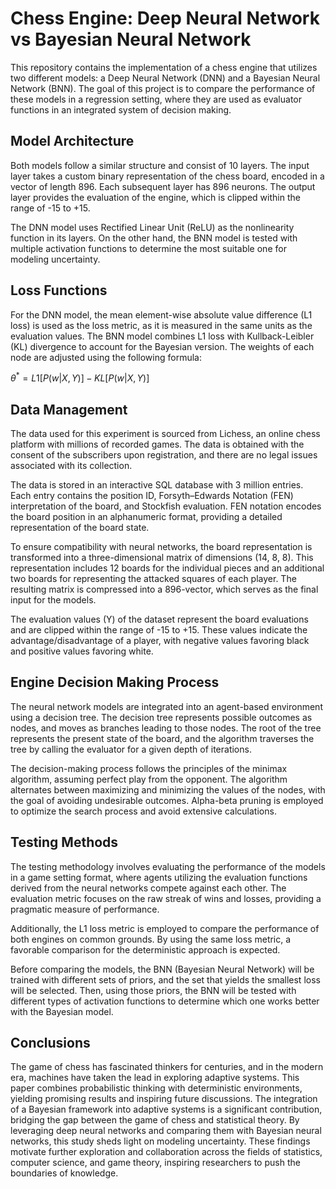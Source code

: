 # Chess Engine: Deep Neural Network vs Bayesian Neural Network #

This repository contains the implementation of a chess engine that utilizes two different models: a Deep Neural Network (DNN) and a Bayesian Neural Network (BNN). The goal of this project is to compare the performance of these models in a regression setting, where they are used as evaluator functions in an integrated system of decision making.

## Model Architecture ##

Both models follow a similar structure and consist of 10 layers. The input layer takes a custom binary representation of the chess board, encoded in a vector of length 896. Each subsequent layer has 896 neurons. The output layer provides the evaluation of the engine, which is clipped within the range of -15 to +15.

The DNN model uses Rectified Linear Unit (ReLU) as the nonlinearity function in its layers. On the other hand, the BNN model is tested with multiple activation functions to determine the most suitable one for modeling uncertainty.

## Loss Functions ##

For the DNN model, the mean element-wise absolute value difference (L1 loss) is used as the loss metric, as it is measured in the same units as the evaluation values. The BNN model combines L1 loss with Kullback-Leibler (KL) divergence to account for the Bayesian version. The weights of each node are adjusted using the following formula:

$θ^* = L1 [P(w|X, Y)] - KL [P(w|X, Y)]$

## Data Management ##

The data used for this experiment is sourced from Lichess, an online chess platform with millions of recorded games. The data is obtained with the consent of the subscribers upon registration, and there are no legal issues associated with its collection.

The data is stored in an interactive SQL database with 3 million entries. Each entry contains the position ID, Forsyth–Edwards Notation (FEN) interpretation of the board, and Stockfish evaluation. FEN notation encodes the board position in an alphanumeric format, providing a detailed representation of the board state.

To ensure compatibility with neural networks, the board representation is transformed into a three-dimensional matrix of dimensions (14, 8, 8). This representation includes 12 boards for the individual pieces and an additional two boards for representing the attacked squares of each player. The resulting matrix is compressed into a 896-vector, which serves as the final input for the models.

The evaluation values (Y) of the dataset represent the board evaluations and are clipped within the range of -15 to +15. These values indicate the advantage/disadvantage of a player, with negative values favoring black and positive values favoring white.

## Engine Decision Making Process ##

The neural network models are integrated into an agent-based environment using a decision tree. The decision tree represents possible outcomes as nodes, and moves as branches leading to those nodes. The root of the tree represents the present state of the board, and the algorithm traverses the tree by calling the evaluator for a given depth of iterations.

The decision-making process follows the principles of the minimax algorithm, assuming perfect play from the opponent. The algorithm alternates between maximizing and minimizing the values of the nodes, with the goal of avoiding undesirable outcomes. Alpha-beta pruning is employed to optimize the search process and avoid extensive calculations.

## Testing Methods ##

The testing methodology involves evaluating the performance of the models in a game setting format, where agents utilizing the evaluation functions derived from the neural networks compete against each other. The evaluation metric focuses on the raw streak of wins and losses, providing a pragmatic measure of performance.

Additionally, the L1 loss metric is employed to compare the performance of both engines on common grounds. By using the same loss metric, a favorable comparison for the deterministic approach is expected.

Before comparing the models, the BNN (Bayesian Neural Network) will be trained with different sets of priors, and the set that yields the smallest loss will be selected. Then, using those priors, the BNN will be tested with different types of activation functions to determine which one works better with the Bayesian model.

## Conclusions ##

The game of chess has fascinated thinkers for centuries, and in the modern era, machines have taken the lead in exploring adaptive systems. This paper combines probabilistic thinking with deterministic environments, yielding promising results and inspiring future discussions. The integration of a Bayesian framework into adaptive systems is a significant contribution, bridging the gap between the game of chess and statistical theory. By leveraging deep neural networks and comparing them with Bayesian neural networks, this study sheds light on modeling uncertainty. These findings motivate further exploration and collaboration across the fields of statistics, computer science, and game theory, inspiring researchers to push the boundaries of knowledge.


